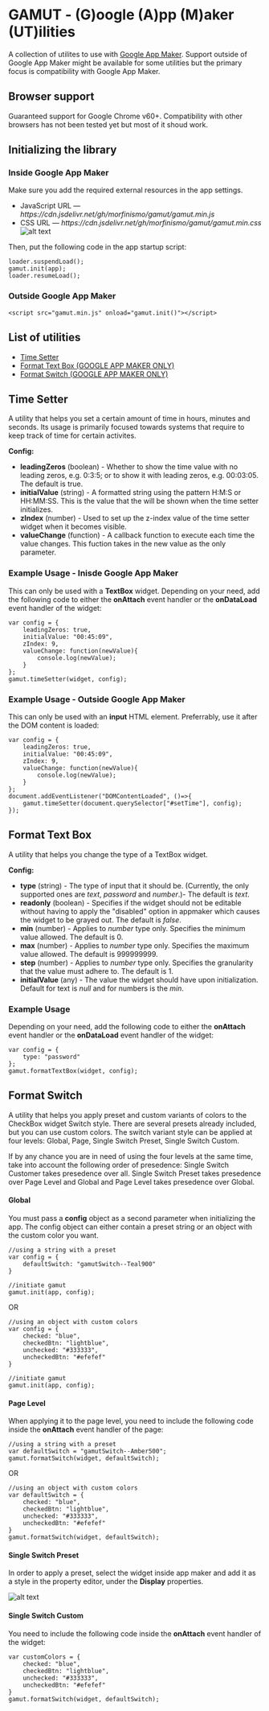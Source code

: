 # GAMUT - (G)oogle (A)pp (M)aker (UT)ilities
A collection of utilites to use with [Google App Maker](https://developers.google.com/appmaker/). Support outside of Google App Maker might be available for some utilities but the primary focus is compatibility with Google App Maker.

## Browser support
Guaranteed support for Google Chrome v60+. Compatibility with other browsers has not been tested yet but most of it shoud work.

## Initializing the library
### Inside Google App Maker
Make sure you add the required external resources in the app settings.
* JavaScript URL — *https:/<span></span>/cdn.jsdelivr.net/gh/morfinismo/gamut/gamut.min.js*	
* CSS URL — *https:/<span></span>/cdn.jsdelivr.net/gh/morfinismo/gamut/gamut.min.css*	
![alt text](https://res.cloudinary.com/dvzwvxhev/image/upload/v1577232445/screenshot_201.png)

Then, put the following code in the app startup script:

    loader.suspendLoad();
    gamut.init(app);
    loader.resumeLoad();

### Outside Google App Maker

    <script src="gamut.min.js" onload="gamut.init()"></script>

## List of utilities
 * [Time Setter](#Time-Setter)
 * [Format Text Box (GOOGLE APP MAKER ONLY)](#Format-Text-Box)
 * [Format Switch (GOOGLE APP MAKER ONLY)](#Format-Switch)

## Time Setter
A utility that helps you set a certain amount of time in hours, minutes and seconds. Its usage is primarily focused towards systems that require to keep track of time for certain activites.

**Config:**
 * **leadingZeros** (boolean) - Whether to show the time value with no leading zeros, e.g. 0:3:5; or to show it with leading zeros, e.g. 00:03:05. The default is true.
 * **initialValue** (string) - A formatted string using the pattern H:M:S or HH:MM:SS. This is the value that the will be shown when the time setter initializes.
 * **zIndex** (number) - Used to set up the z-index value of the time setter widget when it becomes visible.
 * **valueChange** (function) - A callback function to execute each time the value changes. This fuction takes in the new value as the only parameter.

### Example Usage - Inisde Google App Maker
This can only be used with a **TextBox** widget. Depending on your need, add the following code to either the **onAttach** event handler or the **onDataLoad** event handler of the widget:

    var config = {
        leadingZeros: true,
        initialValue: "00:45:09",
        zIndex: 9,
        valueChange: function(newValue){
            console.log(newValue);
        }
    };
    gamut.timeSetter(widget, config);

### Example Usage - Outside Google App Maker
This can only be used with an **input** HTML element. Preferrably, use it after the DOM content is loaded:

    var config = {
        leadingZeros: true,
        initialValue: "00:45:09",
        zIndex: 9,
        valueChange: function(newValue){
            console.log(newValue);
        }
    };
    document.addEventListener("DOMContentLoaded", ()=>{
        gamut.timeSetter(document.querySelector["#setTime"], config);
    });

## Format Text Box
A utility that helps you change the type of a TextBox widget.

**Config:**

 - **type** (string) - The type of input that it should be. (Currently, the only supported ones are *text*, *password* and *number*.)- The default is *text*.
 - **readonly** (boolean) - Specifies if the widget should not be editable without having to apply the "disabled" option in appmaker which causes the widget to be grayed out. The default is *false*.
 - **min** (number) - Applies to *number* type only. Specifies the minimum value allowed. The default is 0.
 - **max** (number) - Applies to *number* type only. Specifies the maximum value allowed. The default is 999999999.
 - **step** (number) - Applies to *number* type only. Specifies the granularity that the value must adhere to. The default is 1.
 - **initialValue** (any) - The value the widget should have upon initialization. Default for text is *null* and for numbers is the *min*.

### Example Usage

Depending on your need, add the following code to either the **onAttach** event handler or the **onDataLoad** event handler of the widget:

    var config = {
        type: "password"
    };
    gamut.formatTextBox(widget, config);
    
## Format Switch
A utility that helps you apply preset and custom variants of colors to the CheckBox widget Switch style. There are several presets already included, but you can use custom colors. The switch variant style can be applied at four levels: Global, Page, Single Switch Preset, Single Switch Custom. 

If by any chance you are in need of using the four levels at the same time, take into account the following order of presedence: Single Switch Customer takes presedence over all. Single Switch Preset takes presedence over Page Level and Global and Page Level takes presedence over Global.

#### Global
You must pass a **config** object as a second parameter when initializing the app. The config object can either contain a preset string or an object with the custom color you want.
    
    //using a string with a preset
    var config = {
        defaultSwitch: "gamutSwitch--Teal900"
    }

    //initiate gamut
    gamut.init(app, config);

OR

    //using an object with custom colors
    var config = {
        checked: "blue",
        checkedBtn: "lightblue",
        unchecked: "#333333",
        uncheckedBtn: "#efefef"
    }
    
    //initiate gamut
    gamut.init(app, config);

#### Page Level
When applying it to the page level, you need to include the following code inside the **onAttach** event handler of the page:
    
    //using a string with a preset
    var defaultSwitch = "gamutSwitch--Amber500";
    gamut.formatSwitch(widget, defaultSwitch);

OR

    //using an object with custom colors
    var defaultSwitch = {
        checked: "blue",
        checkedBtn: "lightblue",
        unchecked: "#333333",
        uncheckedBtn: "#efefef"
    }
    gamut.formatSwitch(widget, defaultSwitch);


#### Single Switch Preset

In order to apply a preset, select the widget inside app maker and add it as a style in the property editor, under the **Display** properties.

![alt text](https://res.cloudinary.com/dvzwvxhev/image/upload/v1577235459/screenshot_203.png)

#### Single Switch Custom

You need to include the following code inside the **onAttach** event handler of the widget:

    var customColors = {
        checked: "blue",
        checkedBtn: "lightblue",
        unchecked: "#333333",
        uncheckedBtn: "#efefef"
    }
    gamut.formatSwitch(widget, defaultSwitch);


